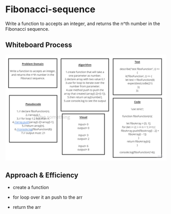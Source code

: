 # Fibonacci-sequence

Write a function to accepts an integer, and returns the n^th number in the Fibonacci sequence.

## Whiteboard Process

![Fibonacci-sequence](./images/code04.jpg)

## Approach & Efficiency

* create a function

* for loop over it an push to the arr

* return the arr
